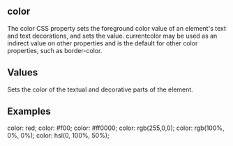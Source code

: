 ## color

The color CSS property sets the foreground color value of an element's text and text decorations, and sets the <currentcolor> value. currentcolor may be used as an indirect value on other properties and is the default for other color properties, such as border-color.


## Values

<color>
Sets the color of the textual and decorative parts of the element.


## Examples

color: red;
color: #f00;
color: #ff0000;
color: rgb(255,0,0);
color: rgb(100%, 0%, 0%);
color: hsl(0, 100%, 50%);
